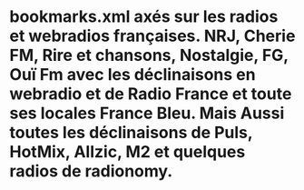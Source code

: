# bookmarks.xml axés sur les radios et webradios françaises. NRJ, Cherie FM, Rire et chansons, Nostalgie, FG, Ouï Fm avec les déclinaisons en webradio et de Radio France et toute ses locales France Bleu. Mais Aussi toutes les déclinaisons de Puls, HotMix, Allzic, M2 et quelques radios de radionomy.
